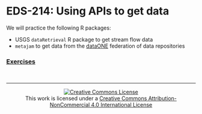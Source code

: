 # EDS-214: Using APIs to get data

We will practice the following R packages:

- USGS `dataRetrieval` R package to get stream flow data
- `metajam` to get data from the [dataONE](https://www.dataone.org/) federation of data repositories 

### [Exercises](https://brunj7.github.io/eds214-handson-api/api-handson.html)

<br>

---

<p align=center>
<a rel="license" href="http://creativecommons.org/licenses/by-nc/4.0/"><img alt="Creative Commons License" style="border-width:0" src="https://i.creativecommons.org/l/by-nc/4.0/88x31.png" /></a><br />This work is licensed under a <a rel="license" href="http://creativecommons.org/licenses/by-nc/4.0/">Creative Commons Attribution-NonCommercial 4.0 International License</a>
</p>

